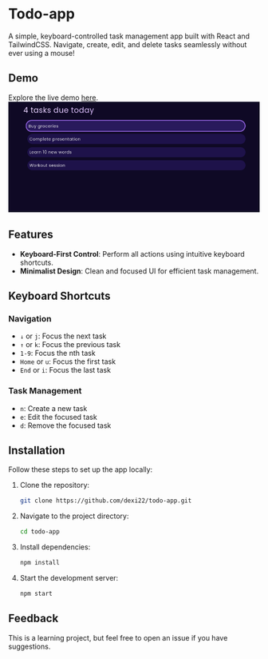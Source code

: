 # Todo-app

A simple, keyboard-controlled task management app built with React and TailwindCSS. Navigate, create, edit, and delete tasks seamlessly without ever using a mouse!

## Demo

Explore the live demo [here](https://todo-app-sepia-pi-63.vercel.app/).<br>
![App Screenshot](screenshots/screenshot.png)

## Features

- **Keyboard-First Control**: Perform all actions using intuitive keyboard shortcuts.
- **Minimalist Design**: Clean and focused UI for efficient task management.

## Keyboard Shortcuts

### Navigation
- `↓` or `j`: Focus the next task  
- `↑` or `k`: Focus the previous task  
- `1-9`: Focus the nth task  
- `Home` or `u`: Focus the first task  
- `End` or `i`: Focus the last task  

### Task Management
- `n`: Create a new task  
- `e`: Edit the focused task  
- `d`: Remove the focused task  

## Installation

Follow these steps to set up the app locally:

1. Clone the repository:  
   ```bash
   git clone https://github.com/dexi22/todo-app.git
   ```
2. Navigate to the project directory:
   ```bash
   cd todo-app
   ```
3. Install dependencies:
   ```bash
   npm install
   ```
4. Start the development server:
   ```bash
   npm start
   ```

## Feedback

This is a learning project, but feel free to open an issue if you have suggestions.
